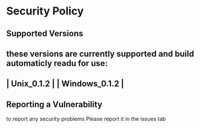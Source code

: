 # Security Policy

## Supported Versions

these versions are currently supported and build automaticly readu for use:
--------------------
| Unix_0.1.2       |
| Windows_0.1.2    |
--------------------

## Reporting a Vulnerability

to report any security problems Please report it in the issues tab 
